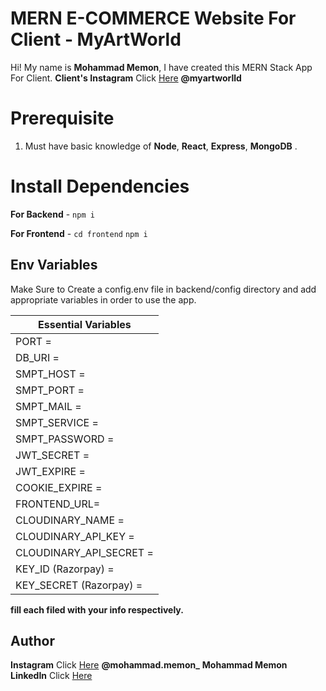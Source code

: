 # MERN E-COMMERCE Website For Client - MyArtWorld

Hi! My name is **Mohammad Memon**, I have created this MERN Stack App For Client. **Client's Instagram** Click [Here](https://www.instagram.com/myartworlld) **@myartworlld**

# Prerequisite

1.  Must have basic knowledge of **Node**, **React**, **Express**, **MongoDB** . 
# Install Dependencies

**For Backend** - `npm i`

**For Frontend** - `cd frontend` `npm i`

## Env Variables

Make Sure to Create a config.env file in backend/config directory and add appropriate variables in order to use the app.

|**Essential Variables**|                                              
|-----------------------------
PORT =  |
DB_URI =      |
SMPT_HOST =|
SMPT_PORT =|
SMPT_MAIL = |
SMPT_SERVICE =|
SMPT_PASSWORD =|
JWT_SECRET =  | 
JWT_EXPIRE =	|
COOKIE_EXPIRE = |
FRONTEND_URL= |
CLOUDINARY_NAME = |
CLOUDINARY_API_KEY = |
CLOUDINARY_API_SECRET =|
KEY_ID (Razorpay) =|
KEY_SECRET (Razorpay) =|
**fill each filed with your info respectively.**

## Author

**Instagram** Click [Here](https://www.instagram.com/mohammad.memon_) **@mohammad.memon_** **Mohammad Memon** **LinkedIn** Click [Here](https://www.linkedin.com/in/mohammed-memon-845261245)

